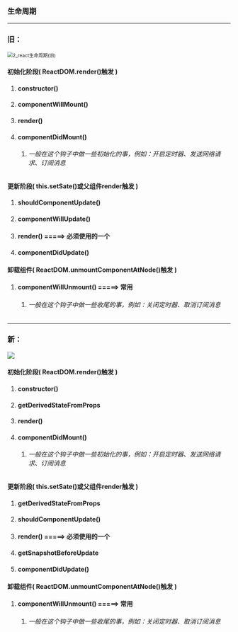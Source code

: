 ### 生命周期

---

### 旧：

<img src="./2_react生命周期(旧).png" alt="2_react生命周期(旧)" style="zoom:75%;" />

#### 初始化阶段( ReactDOM.render()触发 )

1. #### constructor()

2. #### componentWillMount()

3. #### render()

4. #### componentDidMount()

   1. ######  一般在这个钩子中做一些初始化的事，例如：开启定时器、发送网络请求、订阅消息

#### 更新阶段( this.setSate()或父组件render触发 )

1. #### shouldComponentUpdate()

2. ####  componentWillUpdate()

3. ####  render() =====> 必须使用的一个

4. #### componentDidUpdate()

#### 卸载组件( ReactDOM.unmountComponentAtNode()触发 )

1. #### componentWillUnmount()  =====> 常用

   1. ###### 一般在这个钩子中做一些收尾的事，例如：关闭定时器、取消订阅消息



---

### 新：

![](./3_react生命周期(新).png)

#### 初始化阶段( ReactDOM.render()触发 )

1. #### constructor()

2. #### getDerivedStateFromProps 

3. #### render()

4. #### componentDidMount()

   1. ######  一般在这个钩子中做一些初始化的事，例如：开启定时器、发送网络请求、订阅消息

#### 更新阶段( this.setSate()或父组件render触发 )

1. #### getDerivedStateFromProps

2. #### shouldComponentUpdate()

3. ####  render() =====> 必须使用的一个

4. #### getSnapshotBeforeUpdate

5. #### componentDidUpdate()

#### 卸载组件( ReactDOM.unmountComponentAtNode()触发 )

1. #### componentWillUnmount()  =====> 常用

   1. ###### 一般在这个钩子中做一些收尾的事，例如：关闭定时器、取消订阅消息
